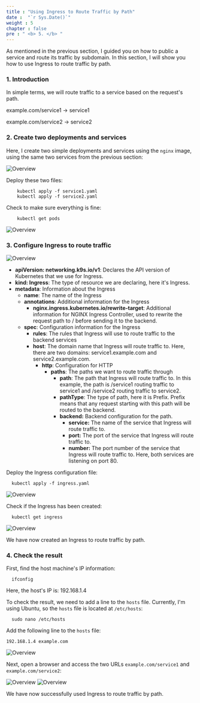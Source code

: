 ```yaml
---
title : "Using Ingress to Route Traffic by Path"
date :  "`r Sys.Date()`" 
weight : 5 
chapter : false
pre : " <b> 5. </b> "
---
```


As mentioned in the previous section, I guided you on how to public a service and route its traffic by subdomain. In this section, I will show you how to use Ingress to route traffic by path.

### 1. Introduction

In simple terms, we will route traffic to a service based on the request's path.

example.com/service1 -> service1

example.com/service2 -> service2

### 2. Create two deployments and services

Here, I create two simple deployments and services using the `nginx` image, using the same two services from the previous section:

![Overview](/fcj-ss2-workshop-002/images/16.png)

Deploy these two files:

        kubectl apply -f service1.yaml
        kubectl apply -f service2.yaml

Check to make sure everything is fine:

        kubectl get pods

![Overview](/fcj-ss2-workshop-002/images/17.png)

### 3. Configure Ingress to route traffic

![Overview](/fcj-ss2-workshop-002/images/18.png)

- **apiVersion: networking.k9s.io/v1**: Declares the API version of Kubernetes that we use for Ingress.
- **kind: Ingress**: The type of resource we are declaring, here it's Ingress.
- **metadata**: Information about the Ingress
  - **name**: The name of the Ingress
  - **annotations**: Additional information for the Ingress
    - **nginx.ingress.kubernetes.io/rewrite-target**: Additional information for NGINX Ingress Controller, used to rewrite the request path to / before sending it to the backend. 
  - **spec**: Configuration information for the Ingress
    - **rules**: The rules that Ingress will use to route traffic to the backend services 
    - **host**: The domain name that Ingress will route traffic to. Here, there are two domains: service1.example.com and service2.example.com.
        - **http**: Configuration for HTTP
          - **paths**: The paths we want to route traffic through
            - **path**: The path that Ingress will route traffic to. In this example, the path is /service1 routing traffic to service1 and /service2 routing traffic to service2.
            - **pathType**: The type of path, here it is Prefix. Prefix means that any request starting with this path will be routed to the backend.
            - **backend:** Backend configuration for the path.
              - **service:** The name of the service that Ingress will route traffic to.
              - **port:** The port of the service that Ingress will route traffic to.
              - **number:** The port number of the service that Ingress will route traffic to. Here, both services are listening on port 80.

Deploy the Ingress configuration file:

      kubectl apply -f ingress.yaml

![Overview](/fcj-ss2-workshop-002/images/19.png)

Check if the Ingress has been created:

      kubectl get ingress

![Overview](/fcj-ss2-workshop-002/images/20.png)

We have now created an Ingress to route traffic by path.

### 4. Check the result

First, find the host machine's IP information:

      ifconfig

Here, the host's IP is: 192.168.1.4

To check the result, we need to add a line to the `hosts` file. Currently, I'm using Ubuntu, so the `hosts` file is located at `/etc/hosts`:

      sudo nano /etc/hosts

Add the following line to the `hosts` file:

    192.168.1.4 example.com

![Overview](/fcj-ss2-workshop-002/images/21.png)

Next, open a browser and access the two URLs `example.com/service1` and `example.com/service2`:

![Overview](/fcj-ss2-workshop-002/images/22.png)
![Overview](/fcj-ss2-workshop-002/images/23.png)

We have now successfully used Ingress to route traffic by path.
